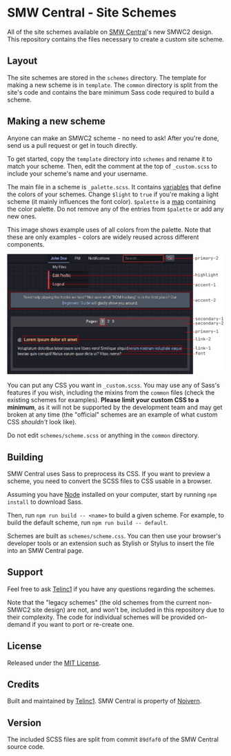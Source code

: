 # SMW Central - Site Schemes
All of the site schemes available on [SMW Central](https://www.smwcentral.net/)'s new SMWC2 design. This repository contains the files necessary to create a custom site scheme.

## Layout
The site schemes are stored in the `schemes` directory. The template for making a new scheme is in `template`. The `common` directory is split from the site's code and contains the bare minimum Sass code required to build a scheme.

## Making a new scheme
Anyone can make an SMWC2 scheme - no need to ask! After you're done, send us a pull request or get in touch directly.

To get started, copy the `template` directory into `schemes` and rename it to match your scheme. Then, edit the comment at the top of `_custom.scss` to include your scheme's name and your username.

The main file in a scheme is `_palette.scss`. It contains [variables](https://sass-lang.com/documentation/variables) that define the colors of your schemes. Change `$light` to `true` if you're making a light scheme (it mainly influences the font color). `$palette` is a [map](https://sass-lang.com/documentation/values/maps) containing the color palette. Do not remove any of the entries from `$palette` or add any new ones.

This image shows example uses of all colors from the palette. Note that these are only examples - colors are widely reused across different components.

![Palette](palette.png)

You can put any CSS you want in `_custom.scss`. You may use any of Sass's features if you wish, including the mixins from the `common` files (check the existing schemes for examples). **Please limit your custom CSS to a minimum**, as it will not be supported by the development team and may get broken at any time (the "official" schemes are an example of what custom CSS *shouldn't* look like).

Do not edit `schemes/scheme.scss` or anything in the `common` directory.

## Building
SMW Central uses Sass to preprocess its CSS. If you want to preview a scheme, you need to convert the SCSS files to CSS usable in a browser.

Assuming you have [Node](https://nodejs.org/en/) installed on your computer, start by running `npm install` to download Sass.

Then, run `npm run build -- <name>` to build a given scheme. For example, to build the default scheme, run `npm run build -- default`.

Schemes are built as `schemes/scheme.css`. You can then use your browser's developer tools or an extension such as Stylish or Stylus to insert the file into an SMW Central page.

## Support
Feel free to ask [Telinc1](https://smwc.me/u/15661) if you have any questions regarding the schemes.

Note that the "legacy schemes" (the old schemes from the current non-SMWC2 site design) are not, and won't be, included in this repository due to their complexity. The code for individual schemes will be provided on-demand if you want to port or re-create one.

## License
Released under the [MIT License](https://github.com/SMWCentral/Schemes/blob/main/LICENSE.md).

## Credits
Built and maintained by [Telinc1](https://github.com/telinc1). SMW Central is property of [Noivern](https://smwc.me/u/6651).

## Version
The included SCSS files are split from commit `89dfaf0` of the SMW Central source code.
